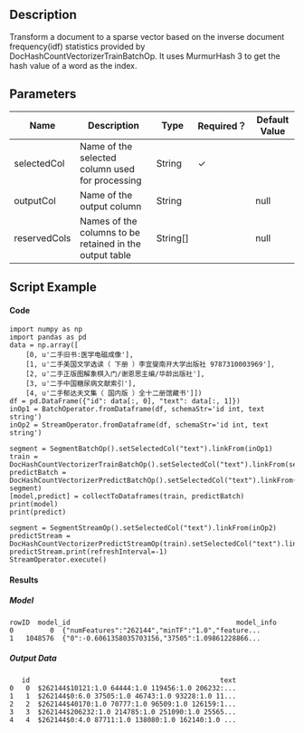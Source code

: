 ## Description
Transform a document to a sparse vector based on the inverse document frequency(idf) statistics provided by
 DocHashCountVectorizerTrainBatchOp. It uses MurmurHash 3 to get the hash value of a word as the index.

## Parameters
| Name | Description | Type | Required？ | Default Value |
| --- | --- | --- | --- | --- |
| selectedCol | Name of the selected column used for processing | String | ✓ |  |
| outputCol | Name of the output column | String |  | null |
| reservedCols | Names of the columns to be retained in the output table | String[] |  | null |


## Script Example
#### Code

```
import numpy as np
import pandas as pd
data = np.array([
    [0, u'二手旧书:医学电磁成像'],
    [1, u'二手美国文学选读（ 下册 ）李宜燮南开大学出版社 9787310003969'],
    [2, u'二手正版图解象棋入门/谢恩思主编/华龄出版社'],
    [3, u'二手中国糖尿病文献索引'],
    [4, u'二手郁达夫文集（ 国内版 ）全十二册馆藏书']])
df = pd.DataFrame({"id": data[:, 0], "text": data[:, 1]})
inOp1 = BatchOperator.fromDataframe(df, schemaStr='id int, text string')
inOp2 = StreamOperator.fromDataframe(df, schemaStr='id int, text string')

segment = SegmentBatchOp().setSelectedCol("text").linkFrom(inOp1)
train = DocHashCountVectorizerTrainBatchOp().setSelectedCol("text").linkFrom(segment)
predictBatch = DocHashCountVectorizerPredictBatchOp().setSelectedCol("text").linkFrom(train, segment)
[model,predict] = collectToDataframes(train, predictBatch)
print(model)
print(predict)

segment = SegmentStreamOp().setSelectedCol("text").linkFrom(inOp2)
predictStream = DocHashCountVectorizerPredictStreamOp(train).setSelectedCol("text").linkFrom(segment)
predictStream.print(refreshInterval=-1)
StreamOperator.execute()
```

#### Results
##### Model
```
rowID  model_id                                         model_info
0         0  {"numFeatures":"262144","minTF":"1.0","feature...
1   1048576  {"0":-0.6061358035703156,"37505":1.09861228866...
```

##### Output Data
```
   id                                               text
0   0  $262144$10121:1.0 64444:1.0 119456:1.0 206232:...
1   1  $262144$0:6.0 37505:1.0 46743:1.0 93228:1.0 11...
2   2  $262144$40170:1.0 70777:1.0 96509:1.0 126159:1...
3   3  $262144$206232:1.0 214785:1.0 251090:1.0 25565...
4   4  $262144$0:4.0 87711:1.0 138080:1.0 162140:1.0 ...
```
